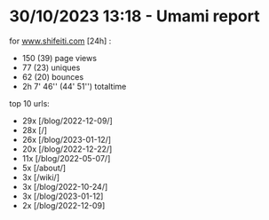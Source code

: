 # 30/10/2023 13:18 - Umami report
for www.shifeiti.com [24h] :

 - 150 (39) page views
 - 77 (23) uniques
 - 62 (20) bounces
 - 2h 7' 46'' (44' 51'') totaltime


top 10 urls:
 - 29x [/blog/2022-12-09/]
 - 28x [/]
 - 26x [/blog/2023-01-12/]
 - 20x [/blog/2022-12-22/]
 - 11x [/blog/2022-05-07/]
 - 5x [/about/]
 - 3x [/wiki/]
 - 3x [/blog/2022-10-24/]
 - 3x [/blog/2023-01-12]
 - 2x [/blog/2022-12-09]


